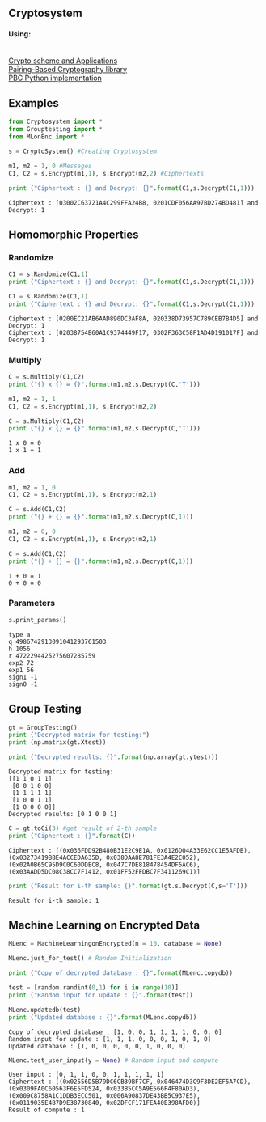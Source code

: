 
## Cryptosystem 

#### Using:
<br>
<a href="https://eprint.iacr.org/2018/1019.pdf">Crypto scheme and Applications</a>
<br>
<a href="https://crypto.stanford.edu/pbc/">Pairing-Based Cryptography library </a>
<br>
<a href="https://github.com/debatem1/pypbc">PBC Python implementation </a>

## Examples


```python
from Cryptosystem import *
from Grouptesting import *
from MLonEnc import *

s = CryptoSystem() #Creating Cryptosystem

m1, m2 = 1, 0 #Messages
C1, C2 = s.Encrypt(m1,1), s.Encrypt(m2,2) #Ciphertexts

print ("Ciphertext : {} and Decrypt: {}".format(C1,s.Decrypt(C1,1)))
```

    Ciphertext : [03002C63721A4C299FFA24B8, 0201CDF056AA97BD274BD481] and Decrypt: 1


## Homomorphic Properties

### Randomize


```python
C1 = s.Randomize(C1,1)
print ("Ciphertext : {} and Decrypt: {}".format(C1,s.Decrypt(C1,1)))

C1 = s.Randomize(C1,1)
print ("Ciphertext : {} and Decrypt: {}".format(C1,s.Decrypt(C1,1)))
```

    Ciphertext : [0200EC21AB6AAD890DC3AF8A, 020338D73957C789CEB7B4D5] and Decrypt: 1
    Ciphertext : [02038754B60A1C9374449F17, 0302F363C58F1AD4D191017F] and Decrypt: 1


### Multiply


```python
C = s.Multiply(C1,C2)
print ("{} x {} = {}".format(m1,m2,s.Decrypt(C,'T')))

m1, m2 = 1, 1
C1, C2 = s.Encrypt(m1,1), s.Encrypt(m2,2)

C = s.Multiply(C1,C2)
print ("{} x {} = {}".format(m1,m2,s.Decrypt(C,'T')))
```

    1 x 0 = 0
    1 x 1 = 1


### Add


```python
m1, m2 = 1, 0
C1, C2 = s.Encrypt(m1,1), s.Encrypt(m2,1)

C = s.Add(C1,C2)
print ("{} + {} = {}".format(m1,m2,s.Decrypt(C,1)))

m1, m2 = 0, 0
C1, C2 = s.Encrypt(m1,1), s.Encrypt(m2,1)

C = s.Add(C1,C2)
print ("{} + {} = {}".format(m1,m2,s.Decrypt(C,1)))
```

    1 + 0 = 1
    0 + 0 = 0


### Parameters


```python
s.print_params()
```

    type a
    q 4986742913091041293761503
    h 1056
    r 4722294425275607285759
    exp2 72
    exp1 56
    sign1 -1
    sign0 -1
    


## Group Testing


```python
gt = GroupTesting()
print ("Decrypted matrix for testing:")
print (np.matrix(gt.Xtest))

print ("Decrypted results: {}".format(np.array(gt.ytest)))
```

    Decrypted matrix for testing:
    [[1 1 0 1 1]
     [0 0 1 0 0]
     [1 1 1 1 1]
     [1 0 0 1 1]
     [1 0 0 0 0]]
    Decrypted results: [0 1 0 0 1]



```python
C = gt.toCi(3) #get result of 2-th sample
print ("Ciphertext : {}".format(C))
```

    Ciphertext : [(0x036FDD92B480B31E2C9E1A, 0x0126D04A33E62CC1E5AFDB), (0x03273419BBE4ACCEDA635D, 0x038DAA8E781FE3A4E2C052), (0x02A0B65C95D9C0C60DDEC8, 0x047C7DE818478454DF5AC6), (0x03AADD5DC08C38CC7F1412, 0x01FF52FFDBC7F3411269C1)]



```python
print ("Result for i-th sample: {}".format(gt.s.Decrypt(C,s='T')))
```

    Result for i-th sample: 1


## Machine Learning on Encrypted Data


```python
MLenc = MachineLearningonEncrypted(n = 10, database = None)

MLenc.just_for_test() # Random Initialization

print ("Copy of decrypted database : {}".format(MLenc.copydb))

test = [random.randint(0,1) for i in range(10)]
print ("Random input for update : {}".format(test))

MLenc.updatedb(test)
print ("Updated database : {}".format(MLenc.copydb))
```

    Copy of decrypted database : [1, 0, 0, 1, 1, 1, 1, 0, 0, 0]
    Random input for update : [1, 1, 1, 0, 0, 0, 1, 0, 1, 0]
    Updated database : [1, 0, 0, 0, 0, 0, 1, 0, 0, 0]



```python
MLenc.test_user_input(y = None) # Random input and compute 
```

    User input : [0, 1, 1, 0, 0, 1, 1, 1, 1, 1]
    Ciphertext : [(0x02556D5B79DC6CB39BF7CF, 0x046474D3C9F3DE2EF5A7CD), (0x0309FA0C60563F6E5FD524, 0x033B5CC5A9E566F4F80AD3), (0x009C8758A1C1DDB3ECC501, 0x006A90837DE43BB5C937E5), (0x0119035E4B7D9E38730840, 0x02DFCF171FEA40E398AFD0)]
    Result of compute : 1

